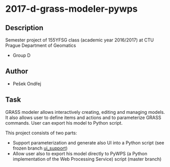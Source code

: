 # 2017-d-grass-modeler-pywps

## Description

Semester project of 155YFSG class (academic year 2016/2017) at CTU Prague
Department of Geomatics

* Group D

## Author

* Pešek Ondřej

## Task

GRASS modeler allows interactively creating, editing and managing models. It
also allows user to define items and actions and to parameterize GRASS
commands. User can export his model to Python script.

This project consists of two parts:

* Support parameterization and generate also UI into a Python script (see
  frozen branch
  [ui_support](https://github.com/ctu-yfsg/2017-d-grass-modeler-pywps/tree/ui_support))
* Allow user also to export his model directly to PyWPS (a Python
  implementation of the Web Processing Service) script (master branch)
